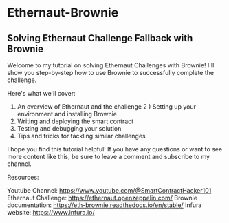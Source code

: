 # Ethernaut-Brownie
## Solving Ethernaut Challenge Fallback with Brownie

Welcome to my tutorial on solving Ethernaut Challenges with Brownie! I'll show you step-by-step how to use Brownie to successfully complete the challenge.

Here's what we'll cover:

1) An overview of Ethernaut and the challenge
2 ) Setting up your environment and installing Brownie
3) Writing and deploying the smart contract
4) Testing and debugging your solution
5) Tips and tricks for tackling similar challenges

I hope you find this tutorial helpful! If you have any questions or want to see more content like this, be sure to leave a comment and subscribe to my channel.

Resources:

Youtube Channel: https://www.youtube.com/@SmartContractHacker101
Ethernaut Challenge: https://ethernaut.openzeppelin.com/
Brownie documentation: https://eth-brownie.readthedocs.io/en/stable/
Infura website: https://www.infura.io/
